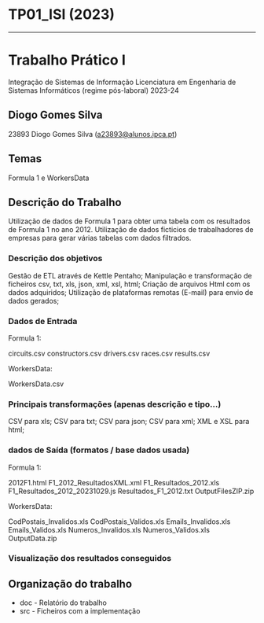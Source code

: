 # TP01_ISI (2023)

---

# Trabalho Prático I
Integração de Sistemas de Informação
Licenciatura em Engenharia de Sistemas Informáticos (regime pós-laboral) 2023-24

## Diogo Gomes Silva
23893  Diogo Gomes Silva   (a23893@alunos.ipca.pt)

## Temas
Formula 1 e WorkersData

## Descrição do Trabalho
Utilização de dados de Formula 1 para obter uma tabela com os resultados de Formula 1 no ano 2012.
Utilização de dados ficticios de trabalhadores de empresas para gerar várias tabelas com dados filtrados.

### Descrição dos objetivos
Gestão de ETL através de Kettle Pentaho;
Manipulação e transformação de ficheiros csv, txt, xls, json, xml, xsl, html;
Criação de arquivos Html com os dados adquiridos;
Utilização de plataformas remotas (E-mail) para envio de dados gerados;

### Dados de Entrada 
Formula 1:

circuits.csv
constructors.csv
drivers.csv
races.csv
results.csv

WorkersData:

WorkersData.csv

### Principais transformações (apenas descrição e tipo…)
CSV para xls;
CSV para txt;
CSV para json;
CSV para xml;
XML e XSL para html;

### dados de Saída (formatos / base dados usada)
Formula 1:

2012F1.html
F1_2012_ResultadosXML.xml
F1_Resultados_2012.xls
F1_Resultados_2012_20231029.js
Resultados_F1_2012.txt
OutputFilesZIP.zip

WorkersData:

CodPostais_Invalidos.xls
CodPostais_Validos.xls
Emails_Invalidos.xls
Emails_Validos.xls
Numeros_Invalidos.xls
Numeros_Validos.xls
OutputData.zip

### Visualização dos resultados conseguidos 

## Organização do trabalho

- doc  - Relatório do trabalho
- src  - Ficheiros com a implementação
